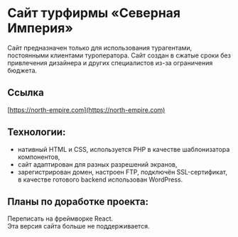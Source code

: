# Сайт турфирмы «Северная Империя»
Сайт предназначен только для использования турагентами, постоянными клиентами туроператора. Сайт создан в сжатые сроки без привлечения дизайнера и других специалистов из-за ограничения бюджета.
## Ссылка
[https://north-empire.com](https://north-empire.com)
## Технологии:
*	нативный HTML и CSS, используется PHP в качестве шаблонизатора компонентов, 
*	сайт адаптирован для разных разрешений экранов, 
*	зарегистрирован домен, настроен FTP, подключён SSL-сертификат, в качестве готового backend использован WordPress.
## Планы по доработке проекта:
Переписать на фреймворке React.  
Эта версия сайта больше не поддерживается.
